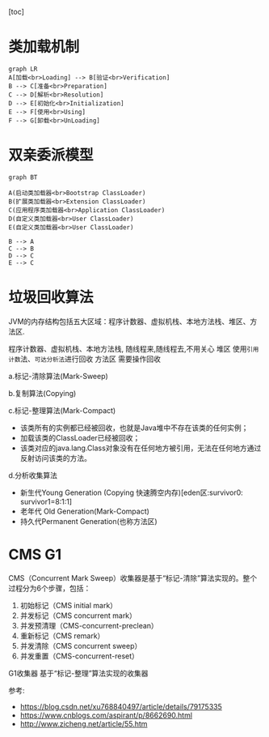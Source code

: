 [toc]

# 类加载机制

``` mermaid!
graph LR
A[加载<br>Loading] --> B[验证<br>Verification] 
B --> C[准备<br>Preparation] 
C --> D[解析<br>Resolution]
D --> E[初始化<br>Initialization]
E --> F[使用<br>Using]
F --> G[卸载<br>UnLoading]
```

# 双亲委派模型

``` mermaid!
graph BT

A(启动类加载器<br>Bootstrap ClassLoader)
B(扩展类加载器<br>Extension ClassLoader)
C(应用程序类加载器<br>Application ClassLoader)
D(自定义类加载器<br>User ClassLoader)
E(自定义类加载器<br>User ClassLoader)

B --> A
C --> B
D --> C
E --> C

```

# 垃圾回收算法

JVM的内存结构包括五大区域：程序计数器、虚拟机栈、本地方法栈、堆区、方法区.

程序计数器、虚拟机栈、本地方法栈, 随线程来,随线程去,不用关心
堆区 使用`引用计数`法、`可达分析法`进行回收
方法区 需要操作回收

a.标记-清除算法(Mark-Sweep)

b.复制算法(Copying)

c.标记-整理算法(Mark-Compact)
- 该类所有的实例都已经被回收，也就是Java堆中不存在该类的任何实例；
- 加载该类的ClassLoader已经被回收；
- 该类对应的java.lang.Class对象没有在任何地方被引用，无法在任何地方通过反射访问该类的方法。

d.分析收集算法
- 新生代Young Generation (Copying 快速腾空内存)[eden区:survivor0: survivor1=8:1:1]
- 老年代 Old Generation(Mark-Compact)
- 持久代Permanent Generation(也称方法区)

# CMS G1

CMS（Concurrent Mark Sweep）收集器是基于“标记-清除”算法实现的。整个过程分为6个步骤，包括：
1. 初始标记（CMS initial mark）
2. 并发标记（CMS concurrent mark）
3. 并发预清理（CMS-concurrent-preclean）
4. 重新标记（CMS remark）
5. 并发清除（CMS concurrent sweep）
6. 并发重置（CMS-concurrent-reset）


G1收集器 基于“标记-整理”算法实现的收集器



参考:
- https://blog.csdn.net/xu768840497/article/details/79175335
- https://www.cnblogs.com/aspirant/p/8662690.html
- http://www.zicheng.net/article/55.htm